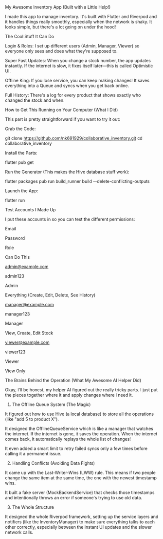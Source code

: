 My Awesome Inventory App (Built with a Little Help!)

I made this app to manage inventory. It's built with Flutter and Riverpod and it handles things really smoothly, especially when the network is shaky. It looks simple, but there's a lot going on under the hood!

The Cool Stuff It Can Do

Login & Roles: I set up different users (Admin, Manager, Viewer) so everyone only sees and does what they're supposed to.

Super Fast Updates: When you change a stock number, the app updates instantly. If the internet is slow, it fixes itself later—this is called Optimistic UI.

Offline King: If you lose service, you can keep making changes! It saves everything into a Queue and syncs when you get back online.

Full History: There's a log for every product that shows exactly who changed the stock and when.

How to Get This Running on Your Computer (What I Did)

This part is pretty straightforward if you want to try it out:

Grab the Code:

git clone https://github.com/nk691929/collaborative_inventory.git
cd collaborative_inventory


Install the Parts:

flutter pub get


Run the Generator (This makes the Hive database stuff work):

flutter packages pub run build_runner build --delete-conflicting-outputs


Launch the App:

flutter run


Test Accounts I Made Up

I put these accounts in so you can test the different permissions:

Email

Password

Role

Can Do This

admin@example.com

admin123

Admin

Everything (Create, Edit, Delete, See History)

manager@example.com

manager123

Manager

View, Create, Edit Stock

viewer@example.com

viewer123

Viewer

View Only

The Brains Behind the Operation (What My Awesome AI Helper Did)

Okay, I'll be honest, my helper AI figured out the really tricky parts. I just put the pieces together where it and apply changes where i need it.

1. The Offline Queue System (The Magic)

It figured out how to use Hive (a local database) to store all the operations (like "add 5 to product X").

It designed the OfflineQueueService which is like a manager that watches the internet. If the internet is gone, it saves the operation. When the internet comes back, it automatically replays the whole list of changes!

It even added a smart limit to retry failed syncs only a few times before calling it a permanent issue.

2. Handling Conflicts (Avoiding Data Fights)

It came up with the Last-Writer-Wins (LWW) rule. This means if two people change the same item at the same time, the one with the newest timestamp wins.

It built a fake server (MockBackendService) that checks those timestamps and intentionally throws an error if someone's trying to use old data.

3. The Whole Structure

It designed the whole Riverpod framework, setting up the service layers and notifiers (like the InventoryManager) to make sure everything talks to each other correctly, especially between the instant UI updates and the slower network calls.